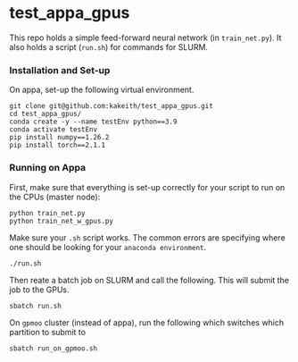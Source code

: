 # test_appa_gpus

This repo holds a simple feed-forward neural network (in `train_net.py`). It also holds a script (`run.sh`) for commands for SLURM. 


### Installation and Set-up 

On appa, set-up the following virtual environment. 
```
git clone git@github.com:kakeith/test_appa_gpus.git
cd test_appa_gpus/
conda create -y --name testEnv python==3.9
conda activate testEnv
pip install numpy==1.26.2
pip install torch==2.1.1
```

### Running on Appa 

First, make sure that everything is set-up correctly for your script to run on the CPUs (master node): 
```
python train_net.py
python train_net_w_gpus.py
```

Make sure your `.sh` script works. The common errors are specifying where one should be looking for your `anaconda environment`. 
```
./run.sh
```

Then reate a batch job on SLURM and call the following. This will submit the job to the GPUs. 
```
sbatch run.sh 
```

On `gpmoo` cluster (instead of appa), run the following which switches which partition to submit to
```
sbatch run_on_gpmoo.sh
```
